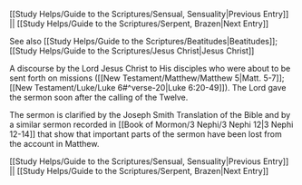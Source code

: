 [[Study Helps/Guide to the Scriptures/Sensual, Sensuality|Previous Entry]]  ||  [[Study Helps/Guide to the Scriptures/Serpent, Brazen|Next Entry]]

 See also [[Study Helps/Guide to the Scriptures/Beatitudes|Beatitudes]]; [[Study Helps/Guide to the Scriptures/Jesus Christ|Jesus Christ]]

 A discourse by the Lord Jesus Christ to His disciples who were about to be sent forth on missions ([[New Testament/Matthew/Matthew 5|Matt. 5-7]]; [[New Testament/Luke/Luke 6#^verse-20|Luke 6:20-49]]). The Lord gave the sermon soon after the calling of the Twelve.

 The sermon is clarified by the Joseph Smith Translation of the Bible and by a similar sermon recorded in [[Book of Mormon/3 Nephi/3 Nephi 12|3 Nephi 12-14]] that show that important parts of the sermon have been lost from the account in Matthew.

[[Study Helps/Guide to the Scriptures/Sensual, Sensuality|Previous Entry]]  ||  [[Study Helps/Guide to the Scriptures/Serpent, Brazen|Next Entry]]